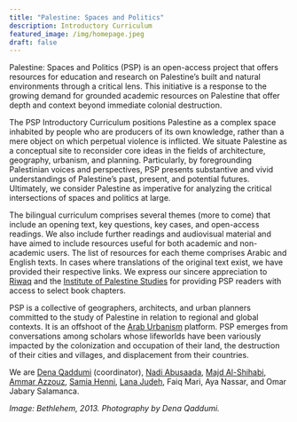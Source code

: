 ```yaml
---
title: "Palestine: Spaces and Politics"
description: Introductory Curriculum
featured_image: /img/homepage.jpeg
draft: false
---
```

Palestine: Spaces and Politics (PSP) is an open-access project that offers resources for education and research on Palestine’s built and natural environments through a critical lens. This initiative is a response to the growing demand for grounded academic resources on Palestine that offer depth and context beyond immediate colonial destruction. 

The PSP Introductory Curriculum positions Palestine as a complex space inhabited by people who are producers of its own knowledge, rather than a mere object on which perpetual violence is inflicted. We situate Palestine as a conceptual site to reconsider core ideas in the fields of architecture, geography, urbanism, and planning. Particularly, by foregrounding Palestinian voices and perspectives, PSP presents substantive and vivid understandings of Palestine’s past, present, and potential futures. Ultimately, we consider Palestine as imperative for analyzing the critical intersections of spaces and politics at large. 

The bilingual curriculum comprises several themes (more to come) that include an opening text, key questions, key cases, and open-access readings. We also include further readings and audiovisual material and have aimed to include resources useful for both academic and non-academic users. The list of resources for each theme comprises Arabic and English texts. In cases where translations of the original text exist, we have provided their respective links. We express our sincere appreciation to [Riwaq](https://www.riwaq.org/) and the [Institute of Palestine Studies](https://www.palestine-studies.org/) for providing PSP readers with access to select book chapters.

PSP is a collective of geographers, architects, and urban planners committed to the study of Palestine in relation to regional and global contexts. It is an offshoot of the [Arab Urbanism](https://www.araburbanism.com) platform. PSP emerges from conversations among scholars whose lifeworlds have been variously impacted by the colonization and occupation of their land, the destruction of their cities and villages, and displacement from their countries. 

We are [Dena Qaddumi](https://www.lse.ac.uk/sociology/people/Dena-Qaddumi) (coordinator), [Nadi Abusaada](https://www.nadiabusaada.com), [Majd Al-Shihabi](https://majdal.cc), [Ammar Azzouz](https://www.geog.ox.ac.uk/staff/aazzouz.html), [Samia Henni](https://www.samiahenni.com), [Lana Judeh](https://birzeit.academia.edu/LanaJudeh), Faiq Mari, Aya Nassar, and Omar Jabary Salamanca.

*Image: Bethlehem, 2013. Photography by Dena Qaddumi.*
